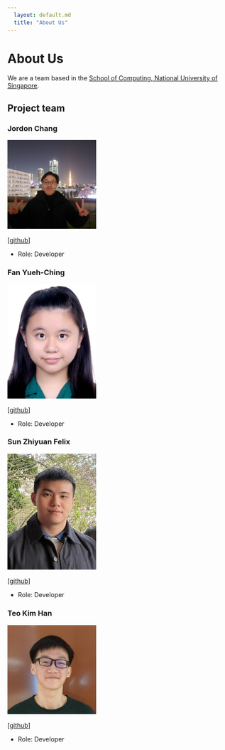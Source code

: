 ```yaml
---
  layout: default.md
  title: "About Us"
---
```


# About Us

We are a team based in the [School of Computing, National University of Singapore](http://www.comp.nus.edu.sg).

## Project team


### Jordon Chang

<img src="images/jordon0802.png" width="200px">

[[github](https://github.com/jordon0802)]

* Role: Developer

### Fan Yueh-Ching

<img src="images/e1093051.png" width="200px">

[[github](https://github.com/e1093051)]

* Role: Developer

### Sun Zhiyuan Felix

<img src="images/potatodudedude.png" width="200px">

[[github](https://github.com/potatodudedude)]

* Role: Developer

### Teo Kim Han

<img src="images/kimhan01.png" width="200px">

[[github](https://github.com/KimHan01)]

* Role: Developer
